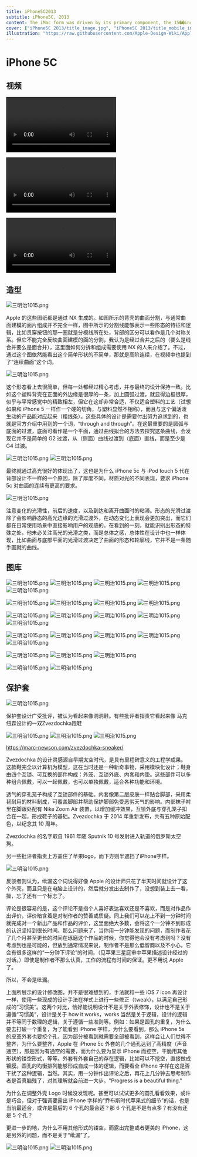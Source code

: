 ```yaml
---
title: iPhone5C2013
subtitle: iPhone5C, 2013
content: The iMac form was driven by its primary component, the 15��inch blown-glass cathode ray tube.
cover: ["iPhone5C 2013/title_image.jpg", "iPhone5C 2013/title_mobile_image.jpg"]
illustration: "https://raw.githubusercontent.com/Apple-Design-Wiki/Apple-Design-Wiki.github.io/refs/heads/valaxy/pages/posts/iPhone5C%202013/hero_5c_blue_2x.png"
---
```


# iPhone 5C

## 视频

<video src="./iphone5c-designed-together-cc-us-20131011_848x480.mp4" controls="controls"></video>

<video src="./iphone5c-feature-cc-us-20131003_848x480.mp4" controls="controls"></video>

<video src="./iphone5c-plastic-perfected-cc-us-20131011_1920x1080h.mp4" controls="controls"></video>

## 造型

![三明治1015.png](./1b7bf09dd9321a7a6e50a52f6d217410_b.jpg)

Apple 的这些图纸都是通过 NX 生成的。如图所示的背壳的曲面分割，与通常曲面建模的面片组成并不完全一样，图中所示的分割线能够表示一些形态的特征和逻辑，比如贯穿按钮的那一圈就是分模线所在处，背部的区分可以看作是几个对称关系。但它不能完全反映曲面建模的面的分割，我认为是经过合并之后的（要么是线合并要么是面合并），这里面如何分拆和组成需要使用 NX 的人来介绍了。不过，通过这个图依然能看出这个简单形状的不简单，那就是高阶连续，在视频中也提到了“连续曲面”这个词。

![三明治1015.png](./d7ab6878ab229b12f4ab8335bc2e28c3_1440w.webp)

这个形态看上去很简单，但每一处都经过精心考虑，并与最终的设计保持一致。比如这个塑料背壳在正面的外边缘是很厚的一条，加上圆弧过渡，就显得边框很厚，似乎与平常感觉中的精致相左，但它在这却非常合适，不仅适合塑料的工艺（试想如果和 iPhone 5 一样作一个硬的切角，与塑料显然不相称），而且与这个偏活泼生动的产品能对应起来（粗线条）。这些具体的设计是需要付出努力追求到的，也就是官方介绍中用到的一个词，“through and through”。在这最重要的是圆弧与底面的过渡，底面可看作是一个平面，通过曲线拟合的方法去探究这条曲线，会发现它并不是简单的 G2 过渡，从（侧面）曲线过渡到（底面）直线，而是至少是 G4 过渡。

![三明治1015.png](./c61b05f55d68ae7fe9a9738ac7c638c2_1440w.webp)
![三明治1015.png](./7fb440c0eaf1cbc0c093e07be94644f1_1440w.webp)

最终就通过高光很好的体现出了，这也是为什么 iPhone 5c 与 iPod touch 5 代在背部设计不一样的一个原因，除了厚度不同，材质对光的不同表现，要求 iPhone 5c 对曲面的连续有更高的要求。

![三明治1015.png](./gfZiH70.gif)

注意变化的光滑性，前后的速度，以及到达和离开曲面时的粘滞。形态的光滑过渡除了会影响静态的高光边缘的光滑过渡外，在动态变化上表现会更加突出，而它们都在日常使用场景中直接影响用户的观感的。在看到的一刻，就能识别出形态的特殊之处，他未必关注高光的光滑之类，而是总体之感，总体性在设计中也一样体现，比如曲面与底部平面的光滑过渡决定了曲面的形态和轮廓线，它并不是一条随手画就的曲线。

## 图库

![三明治1015.png](./design_gallery_slide_blue.jpg)
![三明治1015.png](./design_gallery_slide_green.jpg)
![三明治1015.png](./design_gallery_slide_pink.jpg)
![三明治1015.png](./design_gallery_slide_white.jpg)
![三明治1015.png](./design_gallery_slide_yellow.jpg)

![三明治1015.png](./hero_5c_green_2x.png)
![三明治1015.png](./hero_5c_pink_2x.png)
![三明治1015.png](./hero_5c_white_2x.png)
![三明治1015.png](./hero_5c_yellow_2x.png)

![三明治1015.png](./band_plastics_device_blue.jpg)
![三明治1015.png](./band_plastics_device_green.jpg)
![三明治1015.png](./band_plastics_device_pink.jpg)
![三明治1015.png](./band_plastics_device_white.jpg)
![三明治1015.png](./band_plastics_device_yellow.jpg)

![三明治1015.png](./home_iphone5c_hero_blue_large_2x.png)
![三明治1015.png](./home_iphone5c_hero_green_large_2x.png)
![三明治1015.png](./home_iphone5c_hero_pink_large_2x.png)
![三明治1015.png](./home_iphone5c_hero_white_large_2x.png)
![三明治1015.png](./home_iphone5c_hero_yellow_large_2x.png)

![三明治1015.png](./iPhone5c_34L_AllColors_PRINT.png)
![三明治1015.png](./iPhone5c_Backs-Cases_PRINT.png)
![三明治1015.png](./hero_5c_yellow_2x.png)

![三明治1015.png](./band_device_white.jpg)
![三明治1015.png](./lte_wireless.png)

## 保护套

![三明治1015.png](./iPhone5c_Backs-Cases_PRINT.png)

保护套设计广受批评，被认为看起来像洞洞鞋。有些批评者指责它看起来像 马克纽森设计的一双Zvezdochka跑鞋

![三明治1015.png](./Zvezdochka_01.jpg.3840x2160_q90_crop.jpg)
![三明治1015.png](./Zvezdochka_03.jpg.3840x2160_q90_crop.jpg)
![三明治1015.png](./Zvezdochka_02.jpg.3840x2160_q90_crop.jpg)

https://marc-newson.com/zvezdochka-sneaker/

Zvezdochka 的设计灵感源自早期太空时代，是具有里程碑意义的工程学成果。这款鞋完全以计算机为模型，这在当时还是一种新奇事物，采用模块化设计；鞋身由四个互锁、可互换的部件构成：外笼、互锁外底、内套和内垫。这些部件可以多种组合佩戴，可以一起佩戴，也可以单独佩戴，适合各种功能和环境。

透气的穿孔笼子构成了互锁部件的基础。内套像第二层皮肤一样贴合脚部，采用柔韧耐用的材料制成，可覆盖脚部并帮助保护脚部免受恶劣天气的影响。内部袜子衬里在脚跟处配有 Nike Zoom Air 装置，以增加缓冲效果，互锁外底与穿孔笼子扣合在一起，形成鞋子的基础。Zvezdochka 于 2014 年重新发布，共有五种原始配色，以纪念其 10 周年。

Zvezdochka 的名字取自 1961 年随 Sputnik 10 号发射进入轨道的俄罗斯太空狗。

另一些批评者指责上方盖住了苹果logo，而下方则半遮挡了iPhone字样。

![三明治1015.png](./e3a9949632ec5b005b8901e91b13e75a_b.jpg)

反驳者则认为，纰漏这个词说得好像 Apple 的设计师只花了半天时间就设计了这个外壳，而且只是在电脑上设计的，然后就分发出去制作了，没想到装上去一看，操，忘了还有一个标志了。

评论是很容易的是，这个评论不是指个人喜好表达喜欢还是不喜欢，而是对作品作出评价，评价暗含着是对制作者的赞善或质疑。同上我们可以花上不到一分钟时间就完成对一个新出产品和作品的评价，这里面绝大多数，会将这个一分钟不到形成的认识坚持到很长时间。那么问题来了，当你用一分钟能发现的问题，而制作者花了几个月甚至更长的时间在琢磨这个作品的时候，你觉得他会没有考虑到吗？没有考虑到也是可能的，但放到通常情况来说，制作者不是那么低智商以及不小心，它会有很多这样的“一分钟下评论”的时间，（见苹果三星庭审中苹果描述设计经过的对话。）即使是制作者不那么认真，工作的流程有时间的保证。更不用说 Apple 了。

所以，不会是纰漏。

上面所展示的设计修改图，并不是很难想到的，手法就和一些 iOS 7 icon 再设计一样，使用一些现成的设计手法在样式上进行一些修正（tweak），以满足自己形成的“习惯美”。这两个对比，恰好能说明设计不是关于外表修饰，设计也不是关于遵循“习惯美”，设计是关于 how it works，works 当然是关于逻辑，设计的逻辑并不等同于数理的逻辑，关于遵循一些准则等。例如：如果是圆孔的重复，为什么要去打破一个重复，为了能看到 iPhone 字样，为什么要看到，那么 iPhone 5s 的皮革外套也要挖个孔，因为部分被看到就需要全部被看到，这样会让人们觉得不整齐，为什么要整齐，Apple 在 iPhone 5c 外套的几个通孔达到了高精度（声音通空），那是因为有通空的需要，而为什么要为显示 iPhone 而挖空，干脆用其他形状的镂空形式，等等。外套有外套自己的存在逻辑，比如可以不挖空，直接做成镀膜。圆孔的均衡排列能够形成自成一体的逻辑，而要看全 iPhone 字样在这是否干扰了这种逻辑，当然。其实，用一分钟作出评论之后，再花上几分钟去思考制作者是否真脑残了，对其理解就会前进一大步。"Progress is a beautiful thing."

为什么在调整外壳 Logo 时候没发现呢。甚至可以试试更多的圆孔看看效果，或许是巧合，但对于强调要露出 iPhone 字样的“乔布斯时代苹果式的细节”的话，也是当前最适合，或许是最后的 6 个孔的最合适？那 6 个孔是不是有点多？有没有还是 5 个孔？

更进一步的地，为什么不用其他形式的镂空，而露出完整或者更美的 iPhone，这是另外的问题，而不是关于“纰漏”了。

![三明治1015.png](./band_cases_device_back.png)
![三明治1015.png](./band_cases_device_front.png)
